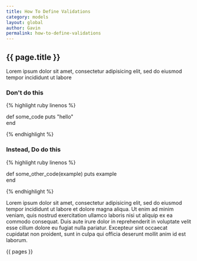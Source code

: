 ```yaml
---
title: How To Define Validations
category: models
layout: global
author: Gavin
permalink: how-to-define-validations
---
```


<h2>{{ page.title }}</h2>

<p class='tenet-intro lead'>
  Lorem ipsum dolor sit amet, consectetur adipisicing elit, sed do eiusmod tempor incididunt ut labore
</p>

<h3 class='tenet_example-header is_dont'>
  Don't do this
</h3>

<div class='tenet_example-snippet'>
{% highlight ruby linenos %}

def some_code
  puts "hello"  
end

{% endhighlight %}
</code>


<h3 class='tenet_example-header is_do'>
  Instead, Do do this
</h3>

<div class='tenet_example-snippet'>
{% highlight ruby linenos %}
  
def some_other_code(example)
  puts example      
end
    
{% endhighlight %}  
</div>

<p class='tenet-explanation'>
  Lorem ipsum dolor sit amet, consectetur adipisicing elit, sed do eiusmod tempor incididunt ut labore et dolore magna aliqua. Ut enim ad minim veniam, quis nostrud exercitation ullamco laboris nisi ut aliquip ex ea commodo consequat. Duis aute irure dolor in reprehenderit in voluptate velit esse cillum dolore eu fugiat nulla pariatur. Excepteur sint occaecat cupidatat non proident, sunt in culpa qui officia deserunt mollit anim id est laborum.
</p>

{{ pages }}